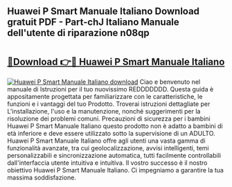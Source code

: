 ## Huawei P Smart Manuale Italiano Download gratuit PDF - Part-chJ Italiano Manuale dell'utente di riparazione n08qp

# <h2><a href="http://dfb99x.blite.top/?on=Huawei+P+Smart+Manuale+Italiano">🔗Download 👉🔴 Huawei P Smart Manuale Italiano</a></h2>

[![Huawei P Smart Manuale Italiano download](https://i.imgur.com/lujVjoI.png)](http://dfb99x.blite.top/?on=Huawei+P+Smart+Manuale+Italiano)
Ciao e benvenuto nel manuale di Istruzioni per il tuo nuovissimo REDDDDDDD. Questa guida è appositamente progettata per familiarizzare con le caratteristiche, le funzioni e i vantaggi del tuo Prodotto. Troverai istruzioni dettagliate per L'installazione, l'uso e la manutenzione, nonché suggerimenti per la risoluzione dei problemi comuni. Precauzioni di sicurezza per i bambini Huawei P Smart Manuale Italiano questo prodotto non è adatto a bambini di età inferiore e deve essere utilizzato sotto la supervisione di un ADULTO. Huawei P Smart Manuale Italiano offre agli utenti una vasta gamma di funzionalità avanzate, tra cui geolocalizzazione, avvisi intelligenti, temi personalizzabili e sincronizzazione automatica, tutti facilmente controllabili dall'interfaccia utente intuitiva e intuitiva. Il vostro successo è il nostro obiettivo Huawei P Smart Manuale Italiano. Ci impegniamo a garantire la tua massima soddisfazione.
